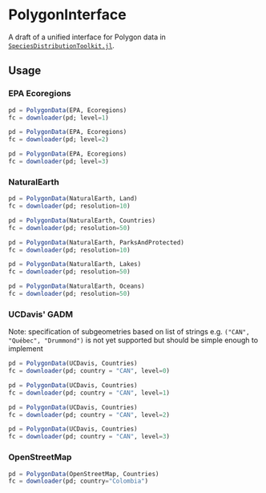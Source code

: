 # PolygonInterface 

A draft of a unified interface for Polygon data in [`SpeciesDistributionToolkit.jl`](https://github.com/PoisotLab/SpeciesDistributionToolkit.jl).

## Usage

### EPA Ecoregions

```julia
pd = PolygonData(EPA, Ecoregions)
fc = downloader(pd; level=1)

pd = PolygonData(EPA, Ecoregions)
fc = downloader(pd; level=2)

pd = PolygonData(EPA, Ecoregions)
fc = downloader(pd; level=3)
```

### NaturalEarth

```julia
pd = PolygonData(NaturalEarth, Land)
fc = downloader(pd; resolution=10)

pd = PolygonData(NaturalEarth, Countries)
fc = downloader(pd; resolution=50)

pd = PolygonData(NaturalEarth, ParksAndProtected)
fc = downloader(pd; resolution=10)

pd = PolygonData(NaturalEarth, Lakes)
fc = downloader(pd; resolution=50)

pd = PolygonData(NaturalEarth, Oceans)
fc = downloader(pd; resolution=50)

```

### UCDavis' GADM 

Note: specification of subgeometries based on list of strings e.g. `("CAN", "Québec", "Drummond")` is not yet supported but should be simple enough to implement

```julia
pd = PolygonData(UCDavis, Countries)
fc = downloader(pd; country = "CAN", level=0)

pd = PolygonData(UCDavis, Countries)
fc = downloader(pd; country = "CAN", level=1)

pd = PolygonData(UCDavis, Countries)
fc = downloader(pd; country = "CAN", level=2)

pd = PolygonData(UCDavis, Countries)
fc = downloader(pd; country = "CAN", level=3)
```

### OpenStreetMap
```julia
pd = PolygonData(OpenStreetMap, Countries)
fc = downloader(pd; country="Colombia")
```
